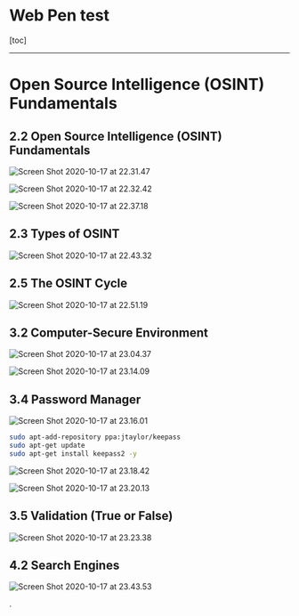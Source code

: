 

# Web Pen test

[toc]

---

# Open Source Intelligence (OSINT) Fundamentals

## 2.2 Open Source Intelligence (OSINT) Fundamentals

![Screen Shot 2020-10-17 at 22.31.47](https://i.imgur.com/OOuCG06.png)

![Screen Shot 2020-10-17 at 22.32.42](https://i.imgur.com/PVUTEtH.png)


![Screen Shot 2020-10-17 at 22.37.18](https://i.imgur.com/5occJm9.png)


## 2.3 Types of OSINT

![Screen Shot 2020-10-17 at 22.43.32](https://i.imgur.com/4HfeQa4.png)


## 2.5 The OSINT Cycle

![Screen Shot 2020-10-17 at 22.51.19](https://i.imgur.com/z1QxAiY.png)


## 3.2 Computer-Secure Environment

![Screen Shot 2020-10-17 at 23.04.37](https://i.imgur.com/9ajcXfM.png)

![Screen Shot 2020-10-17 at 23.14.09](https://i.imgur.com/aLBkWzO.png)


## 3.4 Password Manager

![Screen Shot 2020-10-17 at 23.16.01](https://i.imgur.com/g9IMHRX.png)

```bash
sudo apt-add-repository ppa:jtaylor/keepass
sudo apt-get update
sudo apt-get install keepass2 -y
```

![Screen Shot 2020-10-17 at 23.18.42](https://i.imgur.com/nyZ4z8O.png)

![Screen Shot 2020-10-17 at 23.20.13](https://i.imgur.com/HTkhLJi.png)

## 3.5 Validation (True or False)

![Screen Shot 2020-10-17 at 23.23.38](https://i.imgur.com/uz9lomg.png)


## 4.2 Search Engines


![Screen Shot 2020-10-17 at 23.43.53](https://i.imgur.com/88SW3S5.png)








.
